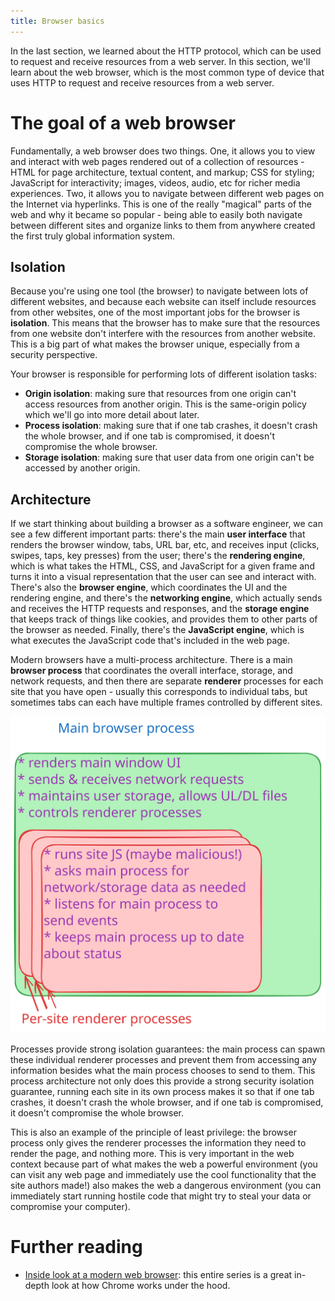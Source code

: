 ```yaml
---
title: Browser basics
---
```


In the last section, we learned about the HTTP protocol, which can be used to request and receive resources from a web server. In this section, we'll learn about the web browser, which is the most common type of device that uses HTTP to request and receive resources from a web server.

# The goal of a web browser

Fundamentally, a web browser does two things. One, it allows you to view and interact with web pages rendered out of a collection of resources - HTML for page architecture, textual content, and markup; CSS for styling; JavaScript for interactivity; images, videos, audio, etc for richer media experiences. Two, it allows you to navigate between different web pages on the Internet via hyperlinks. This is one of the really "magical" parts of the web and why it became so popular - being able to easily both navigate between different sites and organize links to them from anywhere created the first truly global information system.

## Isolation

Because you're using one tool (the browser) to navigate between lots of different websites, and because each website can itself include resources from other websites, one of the most important jobs for the browser is **isolation**. This means that the browser has to make sure that the resources from one website don't interfere with the resources from another website. This is a big part of what makes the browser unique, especially from a security perspective.

Your browser is responsible for performing lots of different isolation tasks:

- **Origin isolation**: making sure that resources from one origin can't access resources from another origin. This is the same-origin policy which we'll go into more detail about later.
- **Process isolation**: making sure that if one tab crashes, it doesn't crash the whole browser, and if one tab is compromised, it doesn't compromise the whole browser.
- **Storage isolation**: making sure that user data from one origin can't be accessed by another origin.

## Architecture

If we start thinking about building a browser as a software engineer, we can see a few different important parts: there's the main **user interface** that renders the browser window, tabs, URL bar, etc, and receives input (clicks, swipes, taps, key presses) from the user; there's the **rendering engine**, which is what takes the HTML, CSS, and JavaScript for a given frame and turns it into a visual representation that the user can see and interact with. There's also the **browser engine**, which coordinates the UI and the rendering engine, and there's the **networking engine**, which actually sends and receives the HTTP requests and responses, and the **storage engine** that keeps track of things like cookies, and provides them to other parts of the browser as needed. Finally, there's the **JavaScript engine**, which is what executes the JavaScript code that's included in the web page.

Modern browsers have a multi-process architecture. There is a main **browser process** that coordinates the overall interface, storage, and network requests, and then there are separate **renderer** processes for each site that you have open - usually this corresponds to individual tabs, but sometimes tabs can each have multiple frames controlled by different sites.

![Browser architecture](../../../../assets/images/browser_architecture.svg)

Processes provide strong isolation guarantees: the main process can spawn these individual renderer processes and prevent them from accessing any information besides what the main process chooses to send to them. This process architecture not only does this provide a strong security isolation guarantee, running each site in its own process makes it so that if one tab crashes, it doesn't crash the whole browser, and if one tab is compromised, it doesn't compromise the whole browser.

This is also an example of the principle of least privilege: the browser process only gives the renderer processes the information they need to render the page, and nothing more. This is very important in the web context because part of what makes the web a powerful environment (you can visit any web page and immediately use the cool functionality that the site authors made!) also makes the web a dangerous environment (you can immediately start running hostile code that might try to steal your data or compromise your computer).

# Further reading

- [Inside look at a modern web browser](https://developer.chrome.com/blog/inside-browser-part1): this entire series is a great in-depth look at how Chrome works under the hood.
